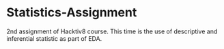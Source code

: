 # Statistics-Assignment
2nd assignment of Hacktiv8 course. This time is the use of descriptive and inferential statistic as part of EDA. 
